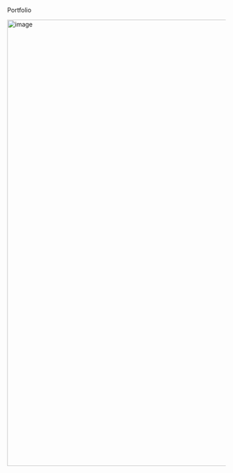 Portfolio 

<img width="1919" height="1028" alt="image" src="https://github.com/user-attachments/assets/f56513f0-bc9f-4983-94f1-157553e93250" />
